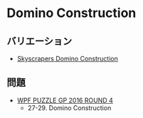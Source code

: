 # Domino Construction

## バリエーション
- [Skyscrapers Domino Construction](skyscrapers_dominoconstruction.md)

## 問題
- [WPF PUZZLE GP 2016 ROUND 4](../questions/wpfpgp2016_4.md)
	- 27-29. Domino Construction
